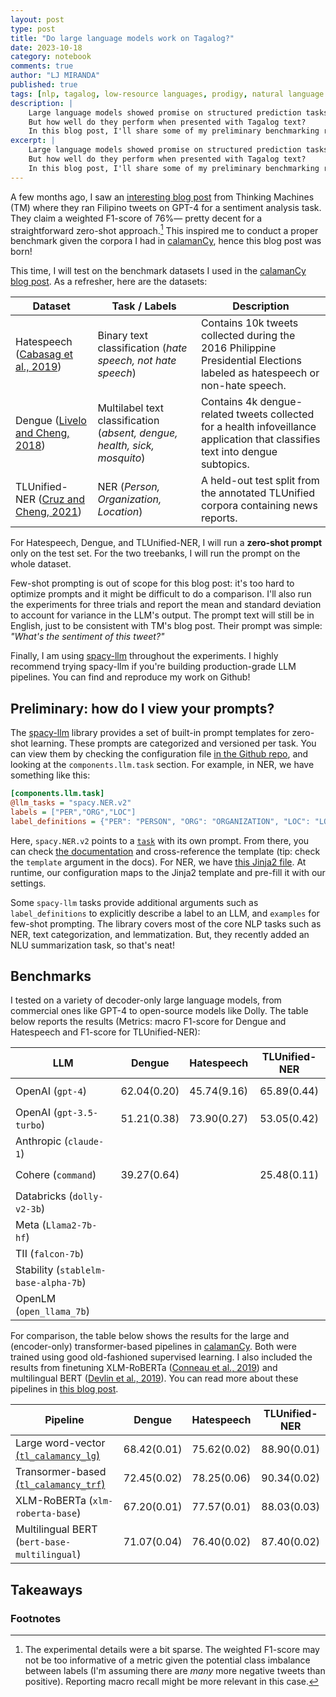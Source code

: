 ```yaml
---
layout: post
type: post
title: "Do large language models work on Tagalog?"
date: 2023-10-18
category: notebook
comments: true
author: "LJ MIRANDA"
published: true
tags: [nlp, tagalog, low-resource languages, prodigy, natural language processing, machine learning]
description: |
    Large language models showed promise on structured prediction tasks like named entity recognition and text categorization.
    But how well do they perform when presented with Tagalog text?
    In this blog post, I'll share some of my preliminary benchmarking results.
excerpt: |
    Large language models showed promise on structured prediction tasks like named entity recognition and text categorization.
    But how well do they perform when presented with Tagalog text?
    In this blog post, I'll share some of my preliminary benchmarking results.
---
```


<span class="firstcharacter">A</span> few months ago, I saw an [interesting blog post](https://stories.thinkingmachin.es/llm-customer-sentiment-analysis/) from Thinking Machines (TM) where they ran Filipino tweets on GPT-4 for a sentiment analysis task.
They claim a weighted F1-score of 76%&mdash; pretty decent for a straightforward zero-shot approach.[^1]
This inspired me to conduct a proper benchmark given the corpora I had in [calamanCy](https://github.com/ljvmiranda921/calamancy), hence this blog post was born!

[^1]:

    The experimental details were a bit sparse. 
    The weighted F1-score may not be too informative of a metric given the potential class imbalance between labels (I'm assuming there are *many* more negative tweets than positive).
    Reporting macro recall might be more relevant in this case.


This time, I will test on the benchmark datasets I used in the [calamanCy blog post](/projects/2023/08/07/calamancy/).
As a refresher, here are the datasets:

| Dataset                                                     | Task / Labels                                                           | Description                                                                                                                       |
|-------------------------------------------------------------|-------------------------------------------------------------------------|-----------------------------------------------------------------------------------------------------------------------------------|
| Hatespeech ([Cabasag et al., 2019](#cabasag2019hatespeech)) | Binary text classification (*hate speech, not hate speech*)               | Contains 10k tweets collected during the 2016 Philippine Presidential Elections labeled as hatespeech or non-hate speech.         |
| Dengue ([Livelo and Cheng, 2018](#livelo2018dengue))        | Multilabel text classification (*absent, dengue, health, sick, mosquito*) | Contains 4k dengue-related tweets collected for a health infoveillance application that classifies text into dengue subtopics.    |
| TLUnified-NER ([Cruz and Cheng, 2021](#cruz2021tlunified)) | NER (*Person, Organization, Location*)               | A held-out test split from the annotated TLUnified corpora containing news reports.  |

For Hatespeech, Dengue, and TLUnified-NER, I will run a **zero-shot prompt** only on the test set.
For the two treebanks, I will run the prompt on the whole dataset. 

Few-shot prompting is out of scope for this blog post: it's too hard to optimize prompts and it might be difficult to do a comparison.
I'll also run the experiments for three trials and report the mean and standard deviation to account for variance in the LLM's output. 
The prompt text will still be in English, just to be consistent with TM's blog post. 
Their prompt was simple: *"What's the sentiment of this tweet?"*

Finally, I am using [spacy-llm](https://github.com/explosion/spacy-llm) throughout the experiments. 
I highly recommend trying spacy-llm if you're building production-grade LLM pipelines.
You can find and reproduce my work on Github!

## Preliminary: how do I view your prompts?

The [spacy-llm](https://github.com/explosion/spacy-llm) library provides a set of built-in prompt templates for zero-shot learning.
These prompts are categorized and versioned per task.
You can view them by checking the configuration file [in the Github repo](), and looking at the `components.llm.task` section.
For example, in NER, we have something like this:

```ini
[components.llm.task]
@llm_tasks = "spacy.NER.v2"
labels = ["PER","ORG","LOC"]
label_definitions = {"PER": "PERSON", "ORG": "ORGANIZATION", "LOC": "LOCATION OR GEOPOLITICAL ENTITY"}
```

Here, `spacy.NER.v2` points to a [`task`](https://spacy.io/api/large-language-models#tasks) with its own prompt.
From there, you can check [the documentation](https://spacy.io/api/large-language-models#ner-v2) and cross-reference the template (tip: check the `template` argument in the docs).
For NER, we have [this Jinja2 file](https://github.com/explosion/spacy-llm/blob/main/spacy_llm/tasks/templates/ner.v2.jinja). 
At runtime, our configuration maps to the Jinja2 template and pre-fill it with our settings.

Some `spacy-llm` tasks provide additional arguments such as `label_definitions` to explicitly describe a label to an LLM, and `examples` for few-shot prompting.
The library covers most of the core NLP tasks such as NER, text categorization, and lemmatization.
But, they recently added an NLU summarization task, so that's neat!


## Benchmarks

I tested on a variety of decoder-only large language models, from commercial ones like GPT-4 to open-source models like Dolly.
The table below reports the results (Metrics: macro F1-score for Dengue and Hatespeech and F1-score for TLUnified-NER):


| LLM                               | Dengue           | Hatespeech       | TLUnified-NER    | 
|-----------------------------------|------------------|------------------|------------------|
| OpenAI (`gpt-4`)                    | $$62.04 (0.20)$$ | $$45.74 (9.16)$$ | $$65.89 (0.44)$$ | 
| OpenAI (`gpt-3.5-turbo`)            | $$51.21 (0.38)$$ | $$73.90 (0.27)$$ | $$53.05 (0.42)$$ | 
| Anthropic (`claude-1`)              |                  |                  |                  | 
| Cohere (`command`)                  | $$39.27 (0.64)$$ |                  | $$25.48 (0.11)$$ | 
| Databricks (`dolly-v2-3b`)          |                  |                  |                  | 
| Meta (`Llama2-7b-hf`)               |                  |                  |                  | 
| TII (`falcon-7b`)                   |                  |                  |                  | 
| Stability (`stablelm-base-alpha-7b`)|                  |                  |                  | 
| OpenLM (`open_llama_7b`)            |                  |                  |                  | 

For comparison, the table below shows the results for the large and (encoder-only) transformer-based pipelines in [calamanCy](https://github.com/ljvmiranda921/calamanCy). 
Both were trained using good old-fashioned supervised learning.
I also included the results from finetuning XLM-RoBERTa ([Conneau et al., 2019](#conneau2019xlmr)) and multilingual BERT ([Devlin et al., 2019](#devlin2019bert)). 
You can read more about these pipelines in [this blog post](/projects/2023/08/07/calamancy/).

| Pipeline                                                                  | Dengue           | Hatespeech       | TLUnified-NER    |
|---------------------------------------------------------------------------|------------------|------------------|------------------|
| Large word-vector [(`tl_calamancy_lg`)](https://huggingface.co/ljvmiranda921/tl_calamancy_lg)   | $$68.42 (0.01)$$ | $$75.62 (0.02)$$ | $$88.90 (0.01)$$ | 
| Transormer-based [(`tl_calamancy_trf`)](https://huggingface.co/ljvmiranda921/tl_calamancy_trf) | $$72.45 (0.02)$$ | $$78.25 (0.06)$$ | $$90.34 (0.02)$$ | 
| XLM-RoBERTa (`xlm-roberta-base`)                                                          | $$67.20 (0.01)$$ | $$77.57 (0.01)$$ | $$88.03(0.03)$$  | 
| Multilingual BERT (`bert-base-multilingual`)                                                    | $$71.07(0.04)$$  | $$76.40 (0.02)$$ | $$87.40(0.02)$$  | 



## Takeaways

<!--

1. generation != prediction. doesn't mean you can generate coherent text you can understand it.
2. information per query (IPQ), efficient, in visual design, information per square inch of ink.

-->



### Footnotes
